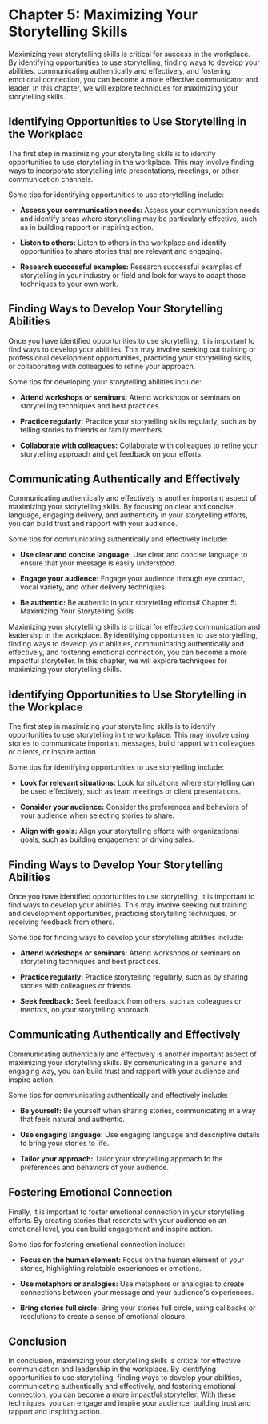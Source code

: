 Chapter 5: Maximizing Your Storytelling Skills
==============================================

Maximizing your storytelling skills is critical for success in the workplace. By identifying opportunities to use storytelling, finding ways to develop your abilities, communicating authentically and effectively, and fostering emotional connection, you can become a more effective communicator and leader. In this chapter, we will explore techniques for maximizing your storytelling skills.

Identifying Opportunities to Use Storytelling in the Workplace
--------------------------------------------------------------

The first step in maximizing your storytelling skills is to identify opportunities to use storytelling in the workplace. This may involve finding ways to incorporate storytelling into presentations, meetings, or other communication channels.

Some tips for identifying opportunities to use storytelling include:

* **Assess your communication needs:** Assess your communication needs and identify areas where storytelling may be particularly effective, such as in building rapport or inspiring action.

* **Listen to others:** Listen to others in the workplace and identify opportunities to share stories that are relevant and engaging.

* **Research successful examples:** Research successful examples of storytelling in your industry or field and look for ways to adapt those techniques to your own work.

Finding Ways to Develop Your Storytelling Abilities
---------------------------------------------------

Once you have identified opportunities to use storytelling, it is important to find ways to develop your abilities. This may involve seeking out training or professional development opportunities, practicing your storytelling skills, or collaborating with colleagues to refine your approach.

Some tips for developing your storytelling abilities include:

* **Attend workshops or seminars:** Attend workshops or seminars on storytelling techniques and best practices.

* **Practice regularly:** Practice your storytelling skills regularly, such as by telling stories to friends or family members.

* **Collaborate with colleagues:** Collaborate with colleagues to refine your storytelling approach and get feedback on your efforts.

Communicating Authentically and Effectively
-------------------------------------------

Communicating authentically and effectively is another important aspect of maximizing your storytelling skills. By focusing on clear and concise language, engaging delivery, and authenticity in your storytelling efforts, you can build trust and rapport with your audience.

Some tips for communicating authentically and effectively include:

* **Use clear and concise language:** Use clear and concise language to ensure that your message is easily understood.

* **Engage your audience:** Engage your audience through eye contact, vocal variety, and other delivery techniques.

* **Be authentic:** Be authentic in your storytelling efforts# Chapter 5: Maximizing Your Storytelling Skills

Maximizing your storytelling skills is critical for effective communication and leadership in the workplace. By identifying opportunities to use storytelling, finding ways to develop your abilities, communicating authentically and effectively, and fostering emotional connection, you can become a more impactful storyteller. In this chapter, we will explore techniques for maximizing your storytelling skills.

Identifying Opportunities to Use Storytelling in the Workplace
--------------------------------------------------------------

The first step in maximizing your storytelling skills is to identify opportunities to use storytelling in the workplace. This may involve using stories to communicate important messages, build rapport with colleagues or clients, or inspire action.

Some tips for identifying opportunities to use storytelling include:

* **Look for relevant situations:** Look for situations where storytelling can be used effectively, such as team meetings or client presentations.

* **Consider your audience:** Consider the preferences and behaviors of your audience when selecting stories to share.

* **Align with goals:** Align your storytelling efforts with organizational goals, such as building engagement or driving sales.

Finding Ways to Develop Your Storytelling Abilities
---------------------------------------------------

Once you have identified opportunities to use storytelling, it is important to find ways to develop your abilities. This may involve seeking out training and development opportunities, practicing storytelling techniques, or receiving feedback from others.

Some tips for finding ways to develop your storytelling abilities include:

* **Attend workshops or seminars:** Attend workshops or seminars on storytelling techniques and best practices.

* **Practice regularly:** Practice storytelling regularly, such as by sharing stories with colleagues or friends.

* **Seek feedback:** Seek feedback from others, such as colleagues or mentors, on your storytelling approach.

Communicating Authentically and Effectively
-------------------------------------------

Communicating authentically and effectively is another important aspect of maximizing your storytelling skills. By communicating in a genuine and engaging way, you can build trust and rapport with your audience and inspire action.

Some tips for communicating authentically and effectively include:

* **Be yourself:** Be yourself when sharing stories, communicating in a way that feels natural and authentic.

* **Use engaging language:** Use engaging language and descriptive details to bring your stories to life.

* **Tailor your approach:** Tailor your storytelling approach to the preferences and behaviors of your audience.

Fostering Emotional Connection
------------------------------

Finally, it is important to foster emotional connection in your storytelling efforts. By creating stories that resonate with your audience on an emotional level, you can build engagement and inspire action.

Some tips for fostering emotional connection include:

* **Focus on the human element:** Focus on the human element of your stories, highlighting relatable experiences or emotions.

* **Use metaphors or analogies:** Use metaphors or analogies to create connections between your message and your audience's experiences.

* **Bring stories full circle:** Bring your stories full circle, using callbacks or resolutions to create a sense of emotional closure.

Conclusion
----------

In conclusion, maximizing your storytelling skills is critical for effective communication and leadership in the workplace. By identifying opportunities to use storytelling, finding ways to develop your abilities, communicating authentically and effectively, and fostering emotional connection, you can become a more impactful storyteller. With these techniques, you can engage and inspire your audience, building trust and rapport and inspiring action.
